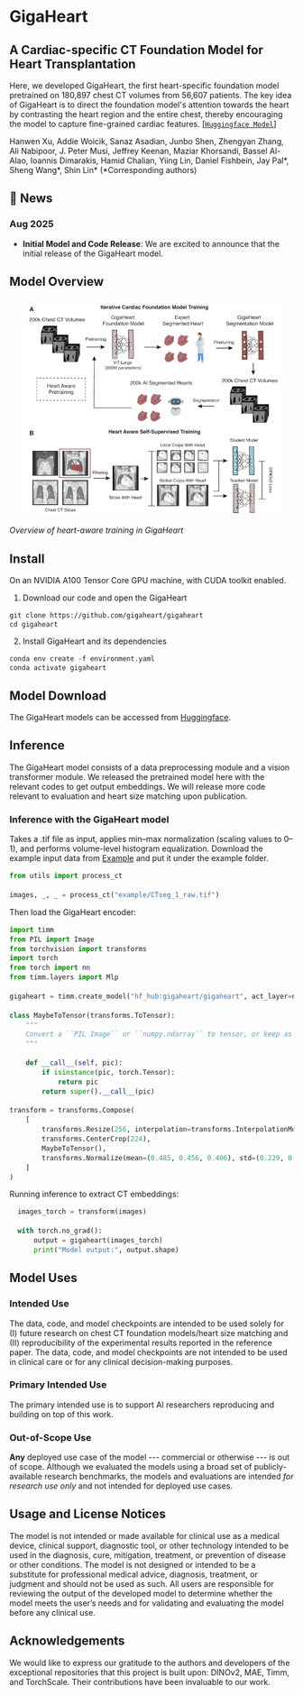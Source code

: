 # GigaHeart
## A Cardiac-specific CT Foundation Model for Heart Transplantation

Here, we developed GigaHeart, the first heart-specific foundation model pretrained on 180,897 chest CT volumes from 56,607 patients. The key idea of GigaHeart is to direct the foundation model's attention towards the heart by contrasting the heart region and the entire chest, thereby encouraging the model to capture fine-grained cardiac features.
[[`Huggingface Model`](https://huggingface.co/gigaheart/gigaheart)]

Hanwen Xu, Addie Woicik, Sanaz Asadian, Junbo Shen, Zhengyan Zhang, Ali Nabipoor, J. Peter Musi, Jeffrey Keenan, Maziar Khorsandi, Bassel Al-Alao, Ioannis Dimarakis, Hamid Chalian, Yiing Lin, Daniel Fishbein, Jay Pal*, Sheng Wang*, Shin Lin* (*Corresponding authors)

## 📢 News

### Aug 2025
- **Initial Model and Code Release**: We are excited to announce that the initial release of the GigaHeart model.

## Model Overview

<p align="center">
    <img src="images/gigaheart_overview.png" width="90%"> <br>

  *Overview of heart-aware training in GigaHeart*

</p>

## Install

On an NVIDIA A100 Tensor Core GPU machine, with CUDA toolkit enabled.

1. Download our code and open the GigaHeart

```Shell
git clone https://github.com/gigaheart/gigaheart
cd gigaheart
```

2. Install GigaHeart and its dependencies

```Shell
conda env create -f environment.yaml
conda activate gigaheart
```

## Model Download

The GigaHeart models can be accessed from [Huggingface](https://huggingface.co/gigaheart/gigaheart).

## Inference

The GigaHeart model consists of a data preprocessing module and a vision transformer module. We released the pretrained model here with the relevant codes to get output embeddings. We will release more code relevant to evaluation and heart size matching upon publication.

### Inference with the GigaHeart model

Takes a .tif file as input, applies min–max normalization (scaling values to 0–1), and performs volume-level histogram equalization. Download the example input data from [Example](https://drive.google.com/file/d/1GuUr20w6dRoqHr2zs79RAKU_-8OTLpRi/view?usp=sharing) and put it under the example folder.

```Python
from utils import process_ct

images, _, _ = process_ct("example/CTseg_1_raw.tif")
```

Then load the GigaHeart encoder:
```Python
import timm
from PIL import Image
from torchvision import transforms
import torch
from torch import nn
from timm.layers import Mlp

gigaheart = timm.create_model("hf_hub:gigaheart/gigaheart", act_layer=nn.GELU, mlp_layer=Mlp, pretrained=True)

class MaybeToTensor(transforms.ToTensor):
    """
    Convert a ``PIL Image`` or ``numpy.ndarray`` to tensor, or keep as is if already a tensor.
    """

    def __call__(self, pic):
        if isinstance(pic, torch.Tensor):
            return pic
        return super().__call__(pic)
    
transform = transforms.Compose(
    [
        transforms.Resize(256, interpolation=transforms.InterpolationMode.BICUBIC),
        transforms.CenterCrop(224),
        MaybeToTensor(),
        transforms.Normalize(mean=(0.485, 0.456, 0.406), std=(0.229, 0.224, 0.225)),
    ]
)
```

Running inference to extract CT embeddings:
```Python
  images_torch = transform(images)

  with torch.no_grad():
      output = gigaheart(images_torch)
      print("Model output:", output.shape)
```

## Model Uses

### Intended Use
The data, code, and model checkpoints are intended to be used solely for (I) future research on chest CT foundation models/heart size matching and (II) reproducibility of the experimental results reported in the reference paper. The data, code, and model checkpoints are not intended to be used in clinical care or for any clinical decision-making purposes.

### Primary Intended Use
The primary intended use is to support AI researchers reproducing and building on top of this work.

### Out-of-Scope Use
**Any** deployed use case of the model --- commercial or otherwise --- is out of scope. Although we evaluated the models using a broad set of publicly-available research benchmarks, the models and evaluations are intended *for research use only* and not intended for deployed use cases.

## Usage and License Notices

The model is not intended or made available for clinical use as a medical device, clinical support, diagnostic tool, or other technology intended to be used in the diagnosis, cure, mitigation, treatment, or prevention of disease or other conditions. The model is not designed or intended to be a substitute for professional medical advice, diagnosis, treatment, or judgment and should not be used as such.  All users are responsible for reviewing the output of the developed model to determine whether the model meets the user’s needs and for validating and evaluating the model before any clinical use.

## Acknowledgements

We would like to express our gratitude to the authors and developers of the exceptional repositories that this project is built upon: DINOv2, MAE, Timm, and TorchScale. Their contributions have been invaluable to our work.
